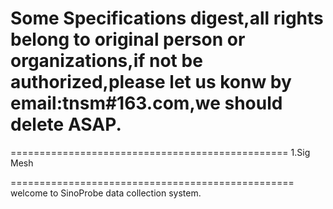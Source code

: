 # Some Specifications digest,all rights belong to original person or organizations,if not be authorized,please let us konw by email:tnsm#163.com,we should delete ASAP.
================================================
1.Sig Mesh


=================================================
welcome to SinoProbe data collection system.
